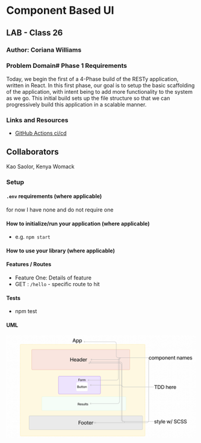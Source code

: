 # Component Based UI

## LAB - Class 26

### Author: Coriana Williams

### Problem Domain# Phase 1 Requirements
Today, we begin the first of a 4-Phase build of the RESTy application, written in React. In this first phase, our goal is to setup the basic scaffolding of the application, with intent being to add more functionality to the system as we go. This initial build sets up the file structure so that we can progressively build this application in a scalable manner.

### Links and Resources

- [GitHub Actions ci/cd](https://github.com/Coriana1/caps/actions)
## Collaborators
Kao Saolor, Kenya Womack

### Setup
#### `.env` requirements (where applicable)
for now I have none and do not require one
#### How to initialize/run your application (where applicable)
- e.g. `npm start`
#### How to use your library (where applicable)
#### Features / Routes
- Feature One: Details of feature
- GET : `/hello` - specific route to hit
#### Tests
- npm test
#### UML
![RESTy UML](./assets/baseUML.png)